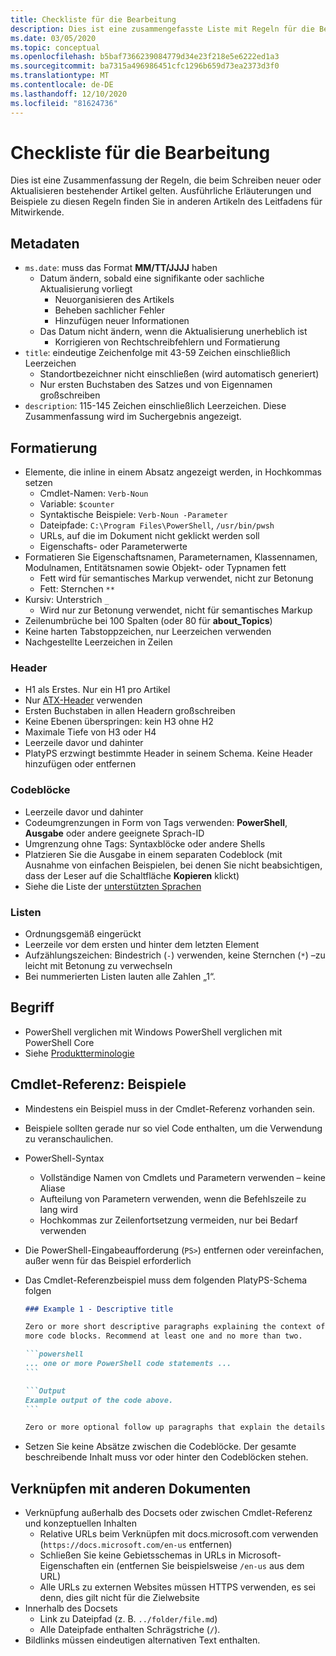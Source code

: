 ```yaml
---
title: Checkliste für die Bearbeitung
description: Dies ist eine zusammengefasste Liste mit Regeln für die Bearbeitung der PowerShell-Dokumentation.
ms.date: 03/05/2020
ms.topic: conceptual
ms.openlocfilehash: b5baf7366239084779d34e23f218e5e6222ed1a3
ms.sourcegitcommit: ba7315a496986451cfc1296b659d73ea2373d3f0
ms.translationtype: MT
ms.contentlocale: de-DE
ms.lasthandoff: 12/10/2020
ms.locfileid: "81624736"
---
```

# <a name="editors-checklist"></a>Checkliste für die Bearbeitung

Dies ist eine Zusammenfassung der Regeln, die beim Schreiben neuer oder Aktualisieren bestehender Artikel gelten. Ausführliche Erläuterungen und Beispiele zu diesen Regeln finden Sie in anderen Artikeln des Leitfadens für Mitwirkende.

## <a name="metadata"></a>Metadaten

- `ms.date`: muss das Format **MM/TT/JJJJ** haben
  - Datum ändern, sobald eine signifikante oder sachliche Aktualisierung vorliegt
    - Neuorganisieren des Artikels
    - Beheben sachlicher Fehler
    - Hinzufügen neuer Informationen
  - Das Datum nicht ändern, wenn die Aktualisierung unerheblich ist
    - Korrigieren von Rechtschreibfehlern und Formatierung
- `title`: eindeutige Zeichenfolge mit 43-59 Zeichen einschließlich Leerzeichen
  - Standortbezeichner nicht einschließen (wird automatisch generiert)
  - Nur ersten Buchstaben des Satzes und von Eigennamen großschreiben
- `description`: 115-145 Zeichen einschließlich Leerzeichen. Diese Zusammenfassung wird im Suchergebnis angezeigt.

## <a name="formatting"></a>Formatierung

- Elemente, die inline in einem Absatz angezeigt werden, in Hochkommas setzen
  - Cmdlet-Namen: `Verb-Noun`
  - Variable: `$counter`
  - Syntaktische Beispiele: `Verb-Noun -Parameter`
  - Dateipfade: `C:\Program Files\PowerShell`, `/usr/bin/pwsh`
  - URLs, auf die im Dokument nicht geklickt werden soll
  - Eigenschafts- oder Parameterwerte
- Formatieren Sie Eigenschaftsnamen, Parameternamen, Klassennamen, Modulnamen, Entitätsnamen sowie Objekt- oder Typnamen fett
  - Fett wird für semantisches Markup verwendet, nicht zur Betonung
  - Fett: Sternchen `**`
- Kursiv: Unterstrich `_`
  - Wird nur zur Betonung verwendet, nicht für semantisches Markup
- Zeilenumbrüche bei 100 Spalten (oder 80 für **about_Topics**)
- Keine harten Tabstoppzeichen, nur Leerzeichen verwenden
- Nachgestellte Leerzeichen in Zeilen

### <a name="headers"></a>Header

- H1 als Erstes. Nur ein H1 pro Artikel
- Nur [ATX-Header](https://github.github.com/gfm/#atx-headings) verwenden
- Ersten Buchstaben in allen Headern großschreiben
- Keine Ebenen überspringen: kein H3 ohne H2
- Maximale Tiefe von H3 oder H4
- Leerzeile davor und dahinter
- PlatyPS erzwingt bestimmte Header in seinem Schema. Keine Header hinzufügen oder entfernen

### <a name="code-blocks"></a>Codeblöcke

- Leerzeile davor und dahinter
- Codeumgrenzungen in Form von Tags verwenden: **PowerShell**, **Ausgabe** oder andere geeignete Sprach-ID
- Umgrenzung ohne Tags: Syntaxblöcke oder andere Shells
- Platzieren Sie die Ausgabe in einem separaten Codeblock (mit Ausnahme von einfachen Beispielen, bei denen Sie nicht beabsichtigen, dass der Leser auf die Schaltfläche **Kopieren** klickt)
- Siehe die Liste der [unterstützten Sprachen](/contribute/code-in-docs#supported-languages)

### <a name="lists"></a>Listen

- Ordnungsgemäß eingerückt
- Leerzeile vor dem ersten und hinter dem letzten Element
- Aufzählungszeichen: Bindestrich (`-`) verwenden, keine Sternchen (`*`) –zu leicht mit Betonung zu verwechseln
- Bei nummerierten Listen lauten alle Zahlen „1“.

## <a name="terminology"></a>Begriff

- PowerShell verglichen mit Windows PowerShell verglichen mit PowerShell Core
- Siehe [Produktterminologie](powershell-style-guide.md#product-terminology)

## <a name="cmdlet-reference-examples"></a>Cmdlet-Referenz: Beispiele

- Mindestens ein Beispiel muss in der Cmdlet-Referenz vorhanden sein.
- Beispiele sollten gerade nur so viel Code enthalten, um die Verwendung zu veranschaulichen.
- PowerShell-Syntax
  - Vollständige Namen von Cmdlets und Parametern verwenden – keine Aliase
  - Aufteilung von Parametern verwenden, wenn die Befehlszeile zu lang wird
  - Hochkommas zur Zeilenfortsetzung vermeiden, nur bei Bedarf verwenden
- Die PowerShell-Eingabeaufforderung (`PS>`) entfernen oder vereinfachen, außer wenn für das Beispiel erforderlich
- Das Cmdlet-Referenzbeispiel muss dem folgenden PlatyPS-Schema folgen

  ~~~Markdown
  ### Example 1 - Descriptive title

  Zero or more short descriptive paragraphs explaining the context of the example followed by one or
  more code blocks. Recommend at least one and no more than two.

  ```powershell
  ... one or more PowerShell code statements ...
  ```

  ```Output
  Example output of the code above.
  ```

  Zero or more optional follow up paragraphs that explain the details of the code and output.
  ~~~

- Setzen Sie keine Absätze zwischen die Codeblöcke. Der gesamte beschreibende Inhalt muss vor oder hinter den Codeblöcken stehen.

## <a name="linking-to-other-documents"></a>Verknüpfen mit anderen Dokumenten

- Verknüpfung außerhalb des Docsets oder zwischen Cmdlet-Referenz und konzeptuellen Inhalten
  - Relative URLs beim Verknüpfen mit docs.microsoft.com verwenden (`https://docs.microsoft.com/en-us` entfernen)
  - Schließen Sie keine Gebietsschemas in URLs in Microsoft-Eigenschaften ein (entfernen Sie beispielsweise `/en-us` aus dem URL)
  - Alle URLs zu externen Websites müssen HTTPS verwenden, es sei denn, dies gilt nicht für die Zielwebsite
- Innerhalb des Docsets
  - Link zu Dateipfad (z. B. `../folder/file.md`)
  - Alle Dateipfade enthalten Schrägstriche (`/`).
- Bildlinks müssen eindeutigen alternativen Text enthalten.
